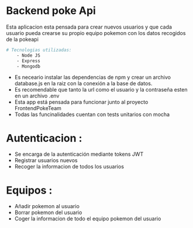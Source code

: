 # Backend poke Api
Esta aplicacion esta pensada para crear nuevos usuarios y que cada usuario pueda crearse su propio equipo pokemon con los datos recogidos de la pokeapi

```bash
# Tecnologias utilizadas:
    - Node JS
    - Express
    - Mongodb
```

- Es neceario instalar las dependencias de npm y crear un archivo database.js en la raiz con la conexión a la base de datos.
- Es recomendable que tanto la url como el usuario y la contraseña esten en un archivo .env
- Esta app está pensada para funcionar junto al proyecto FrontendPokeTeam
- Todas las funcinalidades cuentan con tests unitarios con mocha

# Autenticacion :
- Se encarga de la autenticación mediante tokens JWT
- Registrar usuarios nuevos
- Recoger la informacion de todos los usuarios

# Equipos :
- Añadir pokemon al usuario
- Borrar pokemon del usuario
- Coger la informacion de todo el equipo pokemon del usuario